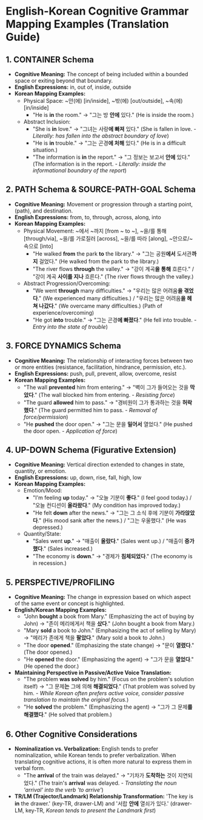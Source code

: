 # English-Korean Cognitive Grammar Mapping Examples (Translation Guide)

## 1. CONTAINER Schema
- **Cognitive Meaning:** The concept of being included within a bounded space or exiting beyond that boundary.
- **English Expressions:** in, out of, inside, outside
- **Korean Mapping Examples:**
  - Physical Space: ~안(에) [in/inside], ~밖(에) [out/outside], ~속(에) [in/inside]
    - "He is **in** the room." -> "그는 방 **안에** 있다." (He is inside the room.)
  - Abstract Inclusion:
    - "She is **in** love." -> "그녀는 사랑**에 빠져** 있다." (She is fallen in love. - *Literally: has fallen into the abstract boundary of love*)
    - "He is **in** trouble." -> "그는 곤경**에 처해** 있다." (He is in a difficult situation.)
    - "The information is **in** the report." -> "그 정보는 보고서 **안에** 있다." (The information is in the report. - *Literally: inside the informational boundary of the report*)

## 2. PATH Schema & SOURCE-PATH-GOAL Schema
- **Cognitive Meaning:** Movement or progression through a starting point, (path), and destination.
- **English Expressions:** from, to, through, across, along, into
- **Korean Mapping Examples:**
  - Physical Movement: ~에서 ~까지 [from ~ to ~], ~을/를 통해 [through/via], ~을/를 가로질러 [across], ~을/를 따라 [along], ~안으로/~속으로 [into]
    - "He walked **from** the park **to** the library." -> "그는 공원**에서** 도서관**까지** 걸었다." (He walked from the park to the library.)
    - "The river flows **through** the valley." -> "강이 계곡**을 통해** 흐른다." / "강이 계곡 **사이를 지나** 흐른다." (The river flows through the valley.)
  - Abstract Progression/Overcoming:
    - "We went **through** many difficulties." -> "우리는 많은 어려움**을 겪었다**." (We experienced many difficulties.) / "우리는 많은 어려움**을 헤쳐 나갔다**." (We overcame many difficulties.) (Path of experience/overcoming)
    - "He got **into** trouble." -> "그는 곤경**에 빠졌다**." (He fell into trouble. - *Entry into the state of trouble*)

## 3. FORCE DYNAMICS Schema
- **Cognitive Meaning:** The relationship of interacting forces between two or more entities (resistance, facilitation, hindrance, permission, etc.).
- **English Expressions:** push, pull, prevent, allow, overcome, resist
- **Korean Mapping Examples:**
  - "The wall **prevented** him from entering." -> "벽이 그가 들어오는 것을 **막았다**." (The wall blocked him from entering. - *Resisting force*)
  - "The guard **allowed** him to pass." -> "경비원이 그가 통과하는 것을 **허락했다**." (The guard permitted him to pass. - *Removal of force/permission*)
  - "He **pushed** the door open." -> "그는 문을 **밀어서** 열었다." (He pushed the door open. - *Application of force*)

## 4. UP-DOWN Schema (Figurative Extension)
- **Cognitive Meaning:** Vertical direction extended to changes in state, quantity, or emotion.
- **English Expressions:** up, down, rise, fall, high, low
- **Korean Mapping Examples:**
  - Emotion/Mood:
    - "I'm feeling **up** today." -> "오늘 기분이 **좋다**." (I feel good today.) / "오늘 컨디션이 **올라왔다**." (My condition has improved today.)
    - "He felt **down** after the news." -> "그는 그 소식 후에 기분이 **가라앉았다**." (His mood sank after the news.) / "그는 우울했다." (He was depressed.)
  - Quantity/State:
    - "Sales went **up**." -> "매출이 **올랐다**." (Sales went up.) / "매출이 **증가했다**." (Sales increased.)
    - "The economy is **down**." -> "경제가 **침체되었다**." (The economy is in recession.)

## 5. PERSPECTIVE/PROFILING
- **Cognitive Meaning:** The change in expression based on which aspect of the same event or concept is highlighted.
- **English/Korean Mapping Examples:**
  - "John **bought** a book from Mary." (Emphasizing the act of buying by John) -> "존이 메리에게서 책을 **샀다**." (John bought a book from Mary.)
  - "Mary **sold** a book to John." (Emphasizing the act of selling by Mary) -> "메리가 존에게 책을 **팔았다**." (Mary sold a book to John.)
  - "The door **opened**." (Emphasizing the state change) -> "문이 **열렸다**." (The door opened.)
  - "He **opened** the door." (Emphasizing the agent) -> "그가 문을 **열었다**." (He opened the door.)
- **Maintaining Perspective in Passive/Active Voice Translation:**
  - "The problem **was solved** by him." (Focus on the problem's solution itself) -> "그 문제**는** 그에 의해 **해결되었다**." (That problem was solved by him. - *While Korean often prefers active voice, consider passive translation to maintain the original focus.*)
  - "He **solved** the problem." (Emphasizing the agent) -> "그가 그 문제**를 해결했다**." (He solved that problem.)

## 6. Other Cognitive Considerations
- **Nominalization vs. Verbalization:** English tends to prefer nominalization, while Korean tends to prefer verbalization. When translating cognitive actions, it is often more natural to express them in verbal form.
  - "The **arrival** of the train was delayed." -> "기차가 **도착하는** 것이 지연되었다." (The train's **arrival** was delayed. - *Translating the noun 'arrival' into the verb 'to arrive'*)
- **TR/LM (Trajector/Landmark) Relationship Transformation:** 'The key is **in** the drawer.' (key-TR, drawer-LM) and '서랍 **안에** 열쇠가 있다.' (drawer-LM, key-TR, *Korean tends to present the Landmark first*)